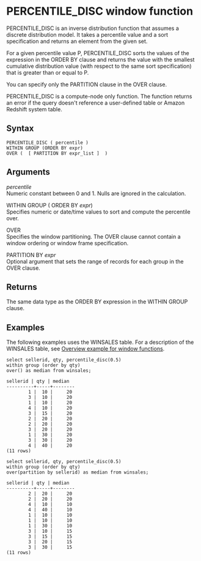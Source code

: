 # PERCENTILE\_DISC window function<a name="r_WF_PERCENTILE_DISC"></a>

PERCENTILE\_DISC is an inverse distribution function that assumes a discrete distribution model\. It takes a percentile value and a sort specification and returns an element from the given set\. 

For a given percentile value P, PERCENTILE\_DISC sorts the values of the expression in the ORDER BY clause and returns the value with the smallest cumulative distribution value \(with respect to the same sort specification\) that is greater than or equal to P\. 

You can specify only the PARTITION clause in the OVER clause\. 

PERCENTILE\_DISC is a compute\-node only function\. The function returns an error if the query doesn't reference a user\-defined table or Amazon Redshift system table\.

## Syntax<a name="r_WF_PERCENTILE_DISC-synopsis"></a>

```
PERCENTILE_DISC ( percentile )
WITHIN GROUP (ORDER BY expr)
OVER (  [ PARTITION BY expr_list ]  )
```

## Arguments<a name="r_WF_PERCENTILE_DISC-arguments"></a>

 *percentile*   
Numeric constant between 0 and 1\. Nulls are ignored in the calculation\.

WITHIN GROUP \( ORDER BY *expr*\)   
Specifies numeric or date/time values to sort and compute the percentile over\. 

OVER   
Specifies the window partitioning\. The OVER clause cannot contain a window ordering or window frame specification\.

PARTITION BY *expr*   
Optional argument that sets the range of records for each group in the OVER clause\.

## Returns<a name="r_WF_PERCENTILE_DISC-returns"></a>

The same data type as the ORDER BY expression in the WITHIN GROUP clause\.

## Examples<a name="r_WF_PERCENTILE_DISC-examples"></a>

The following examples uses the WINSALES table\. For a description of the WINSALES table, see [Overview example for window functions](c_Window_functions.md#r_Window_function_example)\. 

```
select sellerid, qty, percentile_disc(0.5) 
within group (order by qty) 
over() as median from winsales;

sellerid | qty | median
----------+-----+--------
        1 |  10 |     20
        3 |  10 |     20
        1 |  10 |     20
        4 |  10 |     20
        3 |  15 |     20
        2 |  20 |     20
        2 |  20 |     20
        3 |  20 |     20
        1 |  30 |     20
        3 |  30 |     20
        4 |  40 |     20
(11 rows)
```

```
select sellerid, qty, percentile_disc(0.5) 
within group (order by qty) 
over(partition by sellerid) as median from winsales;

sellerid | qty | median
----------+-----+--------
        2 |  20 |     20
        2 |  20 |     20
        4 |  10 |     10
        4 |  40 |     10
        1 |  10 |     10
        1 |  10 |     10
        1 |  30 |     10
        3 |  10 |     15
        3 |  15 |     15
        3 |  20 |     15
        3 |  30 |     15
(11 rows) 
```